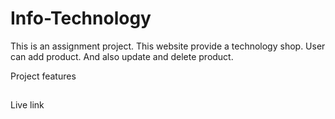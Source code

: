 # Info-Technology

This is an assignment project. This website provide a technology shop. User can add product. And also update and delete product.

Project features

##

##

Live link
